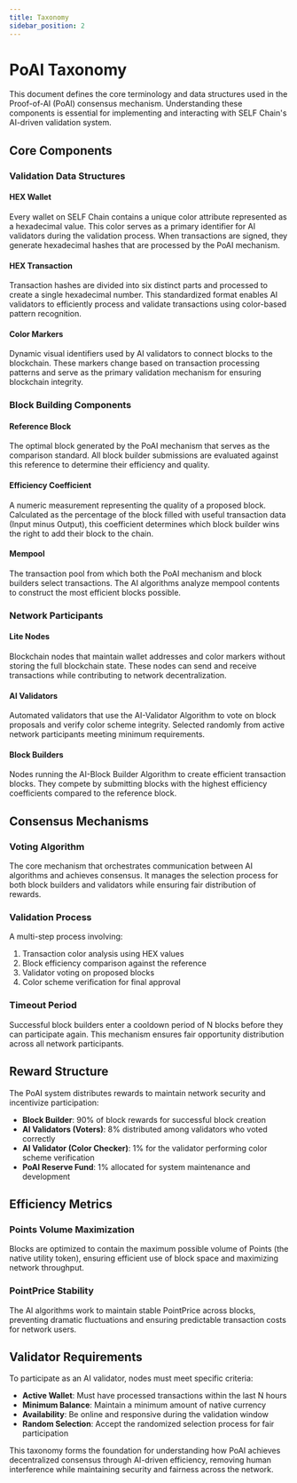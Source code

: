 ```yaml
---
title: Taxonomy
sidebar_position: 2
---
```


# PoAI Taxonomy

This document defines the core terminology and data structures used in the Proof-of-AI (PoAI) consensus mechanism. Understanding these components is essential for implementing and interacting with SELF Chain's AI-driven validation system.

## Core Components

### Validation Data Structures

#### HEX Wallet
Every wallet on SELF Chain contains a unique color attribute represented as a hexadecimal value. This color serves as a primary identifier for AI validators during the validation process. When transactions are signed, they generate hexadecimal hashes that are processed by the PoAI mechanism.

#### HEX Transaction
Transaction hashes are divided into six distinct parts and processed to create a single hexadecimal number. This standardized format enables AI validators to efficiently process and validate transactions using color-based pattern recognition.

#### Color Markers
Dynamic visual identifiers used by AI validators to connect blocks to the blockchain. These markers change based on transaction processing patterns and serve as the primary validation mechanism for ensuring blockchain integrity.

### Block Building Components

#### Reference Block
The optimal block generated by the PoAI mechanism that serves as the comparison standard. All block builder submissions are evaluated against this reference to determine their efficiency and quality.

#### Efficiency Coefficient
A numeric measurement representing the quality of a proposed block. Calculated as the percentage of the block filled with useful transaction data (Input minus Output), this coefficient determines which block builder wins the right to add their block to the chain.

#### Mempool
The transaction pool from which both the PoAI mechanism and block builders select transactions. The AI algorithms analyze mempool contents to construct the most efficient blocks possible.

### Network Participants

#### Lite Nodes
Blockchain nodes that maintain wallet addresses and color markers without storing the full blockchain state. These nodes can send and receive transactions while contributing to network decentralization.

#### AI Validators
Automated validators that use the AI-Validator Algorithm to vote on block proposals and verify color scheme integrity. Selected randomly from active network participants meeting minimum requirements.

#### Block Builders
Nodes running the AI-Block Builder Algorithm to create efficient transaction blocks. They compete by submitting blocks with the highest efficiency coefficients compared to the reference block.

## Consensus Mechanisms

### Voting Algorithm
The core mechanism that orchestrates communication between AI algorithms and achieves consensus. It manages the selection process for both block builders and validators while ensuring fair distribution of rewards.

### Validation Process
A multi-step process involving:
1. Transaction color analysis using HEX values
2. Block efficiency comparison against the reference
3. Validator voting on proposed blocks
4. Color scheme verification for final approval

### Timeout Period
Successful block builders enter a cooldown period of N blocks before they can participate again. This mechanism ensures fair opportunity distribution across all network participants.

## Reward Structure

The PoAI system distributes rewards to maintain network security and incentivize participation:

- **Block Builder**: 90% of block rewards for successful block creation
- **AI Validators (Voters)**: 8% distributed among validators who voted correctly
- **AI Validator (Color Checker)**: 1% for the validator performing color scheme verification
- **PoAI Reserve Fund**: 1% allocated for system maintenance and development

## Efficiency Metrics

### Points Volume Maximization
Blocks are optimized to contain the maximum possible volume of Points (the native utility token), ensuring efficient use of block space and maximizing network throughput.

### PointPrice Stability
The AI algorithms work to maintain stable PointPrice across blocks, preventing dramatic fluctuations and ensuring predictable transaction costs for network users.

## Validator Requirements

To participate as an AI validator, nodes must meet specific criteria:

- **Active Wallet**: Must have processed transactions within the last N hours
- **Minimum Balance**: Maintain a minimum amount of native currency
- **Availability**: Be online and responsive during the validation window
- **Random Selection**: Accept the randomized selection process for fair participation

This taxonomy forms the foundation for understanding how PoAI achieves decentralized consensus through AI-driven efficiency, removing human interference while maintaining security and fairness across the network.